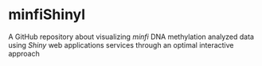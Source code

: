 # minfiShinyl
A GitHub repository about visualizing *minfi* DNA methylation analyzed data using *Shiny* web applications services through an optimal interactive approach
